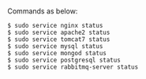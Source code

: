 #

Commands as below:

    $ sudo service nginx status
    $ sudo service apache2 status
    $ sudo service tomcat7 status
    $ sudo service mysql status
    $ sudo service mongod status
    $ sudo service postgresql status
    $ sudo service rabbitmq-server status
